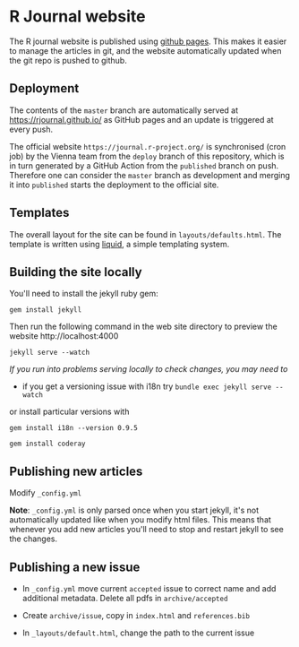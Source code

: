 # R Journal website

The R journal website is published using [github pages](http://pages.github.com/). This makes it easier to manage the articles in git, and the website automatically updated when the git repo is pushed to github.

## Deployment

The contents of the `master` branch are automatically served at https://rjournal.github.io/ as GitHub pages and an update is triggered at every push.

The official website `https://journal.r-project.org/` is synchronised (cron job) by the Vienna team from the `deploy` branch of this repository, which is in turn generated by a GitHub Action from the `published` branch on push. Therefore one can consider the `master` branch as development and merging it into `published` starts the deployment to the official site.

## Templates

The overall layout for the site can be found in `layouts/defaults.html`.  The template is written using [liquid](https://github.com/Shopify/liquid/wiki/Liquid-for-Designers), a simple templating system.

## Building the site locally

You'll need to install the jekyll ruby gem:

```
gem install jekyll
```

Then run the following command in the web site directory to preview the website http://localhost:4000

```
jekyll serve --watch
```

*If you run into problems serving locally to check changes, you may need to*

- if you get a versioning issue with i18n try ```bundle exec jekyll serve --watch```

or install particular versions with

```gem install i18n --version 0.9.5```

```gem install coderay```

## Publishing new articles

Modify `_config.yml`

__Note__: `_config.yml` is only parsed once when you start jekyll, it's not automatically updated like when you modify html files. This means that whenever you add new articles you'll need to stop and restart jekyll to see the changes.

## Publishing a new issue

* In `_config.yml` move current `accepted` issue to correct name and add additional metadata. Delete all pdfs in `archive/accepted`

* Create `archive/issue`, copy in `index.html` and `references.bib`

* In `_layouts/default.html`, change the path to the current issue

